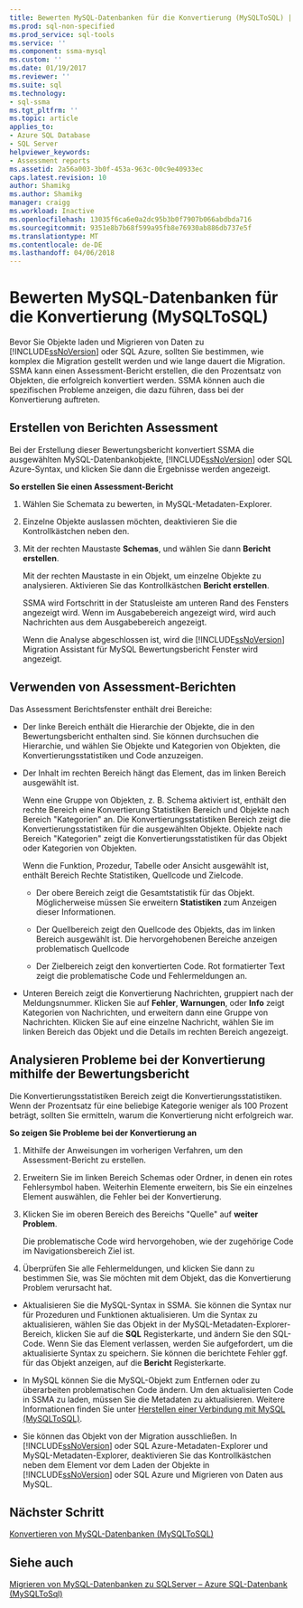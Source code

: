 ```yaml
---
title: Bewerten MySQL-Datenbanken für die Konvertierung (MySQLToSQL) | Microsoft Docs
ms.prod: sql-non-specified
ms.prod_service: sql-tools
ms.service: ''
ms.component: ssma-mysql
ms.custom: ''
ms.date: 01/19/2017
ms.reviewer: ''
ms.suite: sql
ms.technology:
- sql-ssma
ms.tgt_pltfrm: ''
ms.topic: article
applies_to:
- Azure SQL Database
- SQL Server
helpviewer_keywords:
- Assessment reports
ms.assetid: 2a56a003-3b0f-453a-963c-00c9e40933ec
caps.latest.revision: 10
author: Shamikg
ms.author: Shamikg
manager: craigg
ms.workload: Inactive
ms.openlocfilehash: 13035f6ca6e0a2dc95b3b0f7907b066abdbda716
ms.sourcegitcommit: 9351e8b7b68f599a95fb8e76930ab886db737e5f
ms.translationtype: MT
ms.contentlocale: de-DE
ms.lasthandoff: 04/06/2018
---
```

# <a name="assessing-mysql-databases-for-conversion-mysqltosql"></a>Bewerten MySQL-Datenbanken für die Konvertierung (MySQLToSQL)
Bevor Sie Objekte laden und Migrieren von Daten zu [!INCLUDE[ssNoVersion](../../includes/ssnoversion_md.md)] oder SQL Azure, sollten Sie bestimmen, wie komplex die Migration gestellt werden und wie lange dauert die Migration. SSMA kann einen Assessment-Bericht erstellen, die den Prozentsatz von Objekten, die erfolgreich konvertiert werden. SSMA können auch die spezifischen Probleme anzeigen, die dazu führen, dass bei der Konvertierung auftreten.  
  
## <a name="creating-assessment-reports"></a>Erstellen von Berichten Assessment  
Bei der Erstellung dieser Bewertungsbericht konvertiert SSMA die ausgewählten MySQL-Datenbankobjekte, [!INCLUDE[ssNoVersion](../../includes/ssnoversion_md.md)] oder SQL Azure-Syntax, und klicken Sie dann die Ergebnisse werden angezeigt.  
  
**So erstellen Sie einen Assessment-Bericht**  
  
1.  Wählen Sie Schemata zu bewerten, in MySQL-Metadaten-Explorer.  
  
2.  Einzelne Objekte auslassen möchten, deaktivieren Sie die Kontrollkästchen neben den.  
  
3.  Mit der rechten Maustaste **Schemas**, und wählen Sie dann **Bericht erstellen**.  
  
    Mit der rechten Maustaste in ein Objekt, um einzelne Objekte zu analysieren. Aktivieren Sie das Kontrollkästchen **Bericht erstellen**.  
  
    SSMA wird Fortschritt in der Statusleiste am unteren Rand des Fensters angezeigt wird. Wenn im Ausgabebereich angezeigt wird, wird auch Nachrichten aus dem Ausgabebereich angezeigt.  
  
    Wenn die Analyse abgeschlossen ist, wird die [!INCLUDE[ssNoVersion](../../includes/ssnoversion_md.md)] Migration Assistant für MySQL Bewertungsbericht Fenster wird angezeigt.  
  
## <a name="using-assessment-reports"></a>Verwenden von Assessment-Berichten  
Das Assessment Berichtsfenster enthält drei Bereiche:  
  
-   Der linke Bereich enthält die Hierarchie der Objekte, die in den Bewertungsbericht enthalten sind. Sie können durchsuchen die Hierarchie, und wählen Sie Objekte und Kategorien von Objekten, die Konvertierungsstatistiken und Code anzuzeigen.  
  
-   Der Inhalt im rechten Bereich hängt das Element, das im linken Bereich ausgewählt ist.  
  
    Wenn eine Gruppe von Objekten, z. B. Schema aktiviert ist, enthält den rechte Bereich eine Konvertierung Statistiken Bereich und Objekte nach Bereich "Kategorien" an. Die Konvertierungsstatistiken Bereich zeigt die Konvertierungsstatistiken für die ausgewählten Objekte. Objekte nach Bereich "Kategorien" zeigt die Konvertierungsstatistiken für das Objekt oder Kategorien von Objekten.  
  
    Wenn die Funktion, Prozedur, Tabelle oder Ansicht ausgewählt ist, enthält Bereich Rechte Statistiken, Quellcode und Zielcode.  
  
    -   Der obere Bereich zeigt die Gesamtstatistik für das Objekt. Möglicherweise müssen Sie erweitern **Statistiken** zum Anzeigen dieser Informationen.  
  
    -   Der Quellbereich zeigt den Quellcode des Objekts, das im linken Bereich ausgewählt ist. Die hervorgehobenen Bereiche anzeigen problematisch Quellcode  
  
    -   Der Zielbereich zeigt den konvertierten Code. Rot formatierter Text zeigt die problematische Code und Fehlermeldungen an.  
  
-   Unteren Bereich zeigt die Konvertierung Nachrichten, gruppiert nach der Meldungsnummer. Klicken Sie auf **Fehler**, **Warnungen**, oder **Info** zeigt Kategorien von Nachrichten, und erweitern dann eine Gruppe von Nachrichten. Klicken Sie auf eine einzelne Nachricht, wählen Sie im linken Bereich das Objekt und die Details im rechten Bereich angezeigt.  
  
## <a name="analyzing-conversion-problems-by-using-the-assessment-report"></a>Analysieren Probleme bei der Konvertierung mithilfe der Bewertungsbericht  
Die Konvertierungsstatistiken Bereich zeigt die Konvertierungsstatistiken. Wenn der Prozentsatz für eine beliebige Kategorie weniger als 100 Prozent beträgt, sollten Sie ermitteln, warum die Konvertierung nicht erfolgreich war.  
  
**So zeigen Sie Probleme bei der Konvertierung an**  
  
1.  Mithilfe der Anweisungen im vorherigen Verfahren, um den Assessment-Bericht zu erstellen.  
  
2.  Erweitern Sie im linken Bereich Schemas oder Ordner, in denen ein rotes Fehlersymbol haben. Weiterhin Elemente erweitern, bis Sie ein einzelnes Element auswählen, die Fehler bei der Konvertierung.  
  
3.  Klicken Sie im oberen Bereich des Bereichs "Quelle" auf **weiter Problem**.  
  
    Die problematische Code wird hervorgehoben, wie der zugehörige Code im Navigationsbereich Ziel ist.  
  
4.  Überprüfen Sie alle Fehlermeldungen, und klicken Sie dann zu bestimmen Sie, was Sie möchten mit dem Objekt, das die Konvertierung Problem verursacht hat.  
  
-   Aktualisieren Sie die MySQL-Syntax in SSMA. Sie können die Syntax nur für Prozeduren und Funktionen aktualisieren. Um die Syntax zu aktualisieren, wählen Sie das Objekt in der MySQL-Metadaten-Explorer-Bereich, klicken Sie auf die **SQL** Registerkarte, und ändern Sie den SQL-Code. Wenn Sie das Element verlassen, werden Sie aufgefordert, um die aktualisierte Syntax zu speichern. Sie können die berichtete Fehler ggf. für das Objekt anzeigen, auf die **Bericht** Registerkarte.  
  
-   In MySQL können Sie die MySQL-Objekt zum Entfernen oder zu überarbeiten problematischen Code ändern. Um den aktualisierten Code in SSMA zu laden, müssen Sie die Metadaten zu aktualisieren. Weitere Informationen finden Sie unter [Herstellen einer Verbindung mit MySQL &#40;MySQLToSQL&#41;](../../ssma/mysql/connecting-to-mysql-mysqltosql.md).  
  
-   Sie können das Objekt von der Migration ausschließen. In [!INCLUDE[ssNoVersion](../../includes/ssnoversion_md.md)] oder SQL Azure-Metadaten-Explorer und MySQL-Metadaten-Explorer, deaktivieren Sie das Kontrollkästchen neben dem Element vor dem Laden der Objekte in [!INCLUDE[ssNoVersion](../../includes/ssnoversion_md.md)] oder SQL Azure und Migrieren von Daten aus MySQL.  
  
## <a name="next-step"></a>Nächster Schritt  
[Konvertieren von MySQL-Datenbanken &#40;MySQLToSQL&#41;](../../ssma/mysql/converting-mysql-databases-mysqltosql.md)  
  
## <a name="see-also"></a>Siehe auch  
[Migrieren von MySQL-Datenbanken zu SQLServer – Azure SQL-Datenbank &#40;MySQLToSql&#41;](../../ssma/mysql/migrating-mysql-databases-to-sql-server-azure-sql-db-mysqltosql.md)  
  
